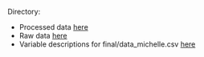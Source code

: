 Directory:

* Processed data [here](final/)
* Raw data [here](raw/)
* Variable descriptions for final/data_michelle.csv [here](variables_desc.xlsx)
